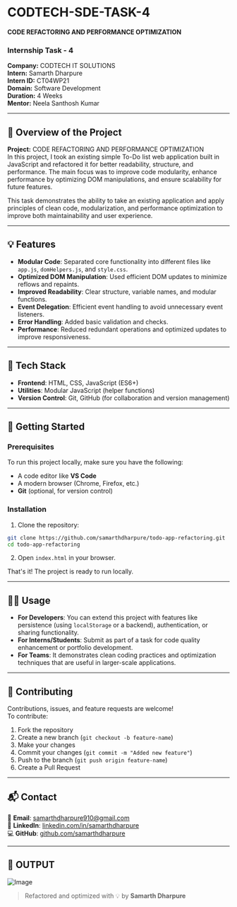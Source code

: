 # CODTECH-SDE-TASK-4 
**CODE REFACTORING AND PERFORMANCE OPTIMIZATION**

### Internship Task - 4
**Company:** CODTECH IT SOLUTIONS  
**Intern:** Samarth Dharpure  
**Intern ID:** CT04WP21  
**Domain:** Software Development  
**Duration:** 4 Weeks  
**Mentor:** Neela Santhosh Kumar  

---

## 📌 Overview of the Project

**Project:** CODE REFACTORING AND PERFORMANCE OPTIMIZATION  
In this project, I took an existing simple To-Do list web application built in JavaScript and refactored it for better readability, structure, and performance. The main focus was to improve code modularity, enhance performance by optimizing DOM manipulations, and ensure scalability for future features.

This task demonstrates the ability to take an existing application and apply principles of clean code, modularization, and performance optimization to improve both maintainability and user experience.

---

## 💡 Features

- **Modular Code**: Separated core functionality into different files like `app.js`, `domHelpers.js`, and `style.css`.
- **Optimized DOM Manipulation**: Used efficient DOM updates to minimize reflows and repaints.
- **Improved Readability**: Clear structure, variable names, and modular functions.
- **Event Delegation**: Efficient event handling to avoid unnecessary event listeners.
- **Error Handling**: Added basic validation and checks.
- **Performance**: Reduced redundant operations and optimized updates to improve responsiveness.

---

## 🧰 Tech Stack

- **Frontend**: HTML, CSS, JavaScript (ES6+)
- **Utilities**: Modular JavaScript (helper functions)
- **Version Control**: Git, GitHub (for collaboration and version management)

---

## 🚀 Getting Started

### Prerequisites
To run this project locally, make sure you have the following:

- A code editor like **VS Code**
- A modern browser (Chrome, Firefox, etc.)
- **Git** (optional, for version control)

### Installation

1. Clone the repository:

```bash
git clone https://github.com/samarthdharpure/todo-app-refactoring.git
cd todo-app-refactoring
```

2. Open `index.html` in your browser.

That's it! The project is ready to run locally.

---

## 🧑‍💻 Usage

- **For Developers**: You can extend this project with features like persistence (using `localStorage` or a backend), authentication, or sharing functionality.
- **For Interns/Students**: Submit as part of a task for code quality enhancement or portfolio development.
- **For Teams**: It demonstrates clean coding practices and optimization techniques that are useful in larger-scale applications.

---

## 🤝 Contributing

Contributions, issues, and feature requests are welcome!  
To contribute:

1. Fork the repository  
2. Create a new branch (`git checkout -b feature-name`)  
3. Make your changes  
4. Commit your changes (`git commit -m "Added new feature"`)  
5. Push to the branch (`git push origin feature-name`)  
6. Create a Pull Request

---

## 📬 Contact

📧 **Email**: [samarthdharpure910@gmail.com](mailto:samarthdharpure910@gmail.com)  
💼 **LinkedIn**: [linkedin.com/in/samarthdharpure](https://linkedin.com/in/samarthdharpure)  
💻 **GitHub**: [github.com/samarthdharpure](https://github.com/samarthdharpure)

---

## 📸 OUTPUT

![Image](https://github.com/user-attachments/assets/4185a17f-0b21-4573-9b25-2fa624c9fb57)

> Refactored and optimized with 💡 by **Samarth Dharpure**
